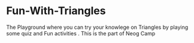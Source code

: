 # Fun-With-Triangles
The Playground where you can try your knowlege on Triangles by playing some quiz and Fun activities . 
This is the part of Neog Camp
